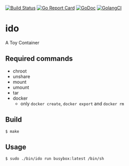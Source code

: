 [![Build Status](https://travis-ci.org/blp1526/ido.svg?branch=master)](https://travis-ci.org/blp1526/ido)
[![Go Report Card](https://goreportcard.com/badge/github.com/blp1526/ido)](https://goreportcard.com/report/github.com/blp1526/ido)
[![GoDoc](https://godoc.org/github.com/blp1526/ido?status.svg)](https://godoc.org/github.com/blp1526/ido)
[![GolangCI](https://golangci.com/badges/github.com/blp1526/ido.svg)](https://golangci.com/r/github.com/blp1526/ido)

# ido

A Toy Container

## Required commands

* chroot
* unshare
* mount
* umount
* tar
* docker
  * only `docker create`, `docker export` and `docker rm`

## Build

```
$ make
```

## Usage

```
$ sudo ./bin/ido run busybox:latest /bin/sh
```
